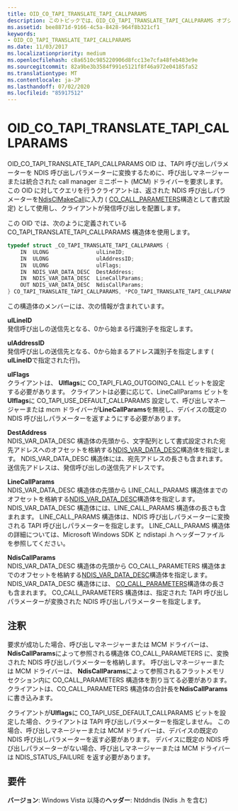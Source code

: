 ```yaml
---
title: OID_CO_TAPI_TRANSLATE_TAPI_CALLPARAMS
description: このトピックでは、OID_CO_TAPI_TRANSLATE_TAPI_CALLPARAMS オブジェクト識別子 (OID) について説明します。
ms.assetid: bee8871d-9166-4c5a-8428-964f8b321cf1
keywords:
- OID_CO_TAPI_TRANSLATE_TAPI_CALLPARAMS
ms.date: 11/03/2017
ms.localizationpriority: medium
ms.openlocfilehash: c8a6510c985220906d8fcc13e7cfa48feb483e9e
ms.sourcegitcommit: 82a9be3b3584f991e5121f8f46a972e04185fa52
ms.translationtype: MT
ms.contentlocale: ja-JP
ms.lasthandoff: 07/02/2020
ms.locfileid: "85917512"
---
```

# <a name="oid_co_tapi_translate_tapi_callparams"></a>OID_CO_TAPI_TRANSLATE_TAPI_CALLPARAMS

OID_CO_TAPI_TRANSLATE_TAPI_CALLPARAMS OID は、TAPI 呼び出しパラメーターを NDIS 呼び出しパラメーターに変換するために、呼び出しマネージャーまたは統合された call manager ミニポート (MCM) ドライバーを要求します。 この OID に対してクエリを行うクライアントは、返された NDIS 呼び出しパラメーターを[NdisClMakeCall](https://docs.microsoft.com/windows-hardware/drivers/ddi/ndis/nf-ndis-ndisclmakecall)に入力 ( [CO_CALL_PARAMETERS](https://docs.microsoft.com/previous-versions/windows/hardware/network/ff545384(v=vs.85))構造として書式設定) として使用し、クライアントが発信呼び出しを配置します。

この OID では、次のように定義されている CO_TAPI_TRANSLATE_TAPI_CALLPARAMS 構造体を使用します。

```c++
typedef struct _CO_TAPI_TRANSLATE_TAPI_CALLPARAMS {
    IN  ULONG               ulLineID;
    IN  ULONG               ulAddressID;
    IN  ULONG               ulFlags;
    IN  NDIS_VAR_DATA_DESC  DestAddress;
    IN  NDIS_VAR_DATA_DESC  LineCallParams;
    OUT NDIS_VAR_DATA_DESC  NdisCallParams;
} CO_TAPI_TRANSLATE_TAPI_CALLPARAMS, *PCO_TAPI_TRANSLATE_TAPI_CALLPARAMS;
```

この構造体のメンバーには、次の情報が含まれています。

**ulLineID**  
発信呼び出しの送信先となる、0から始まる行識別子を指定します。

**ulAddressID**  
発信呼び出しの送信先となる、0から始まるアドレス識別子を指定します ( **ulLineID**で指定された行)。

**ulFlags**  
クライアントは、 **Ulflags**に CO_TAPI_FLAG_OUTGOING_CALL ビットを設定する必要があります。 クライアントは必要に応じて、LineCallParams ビットを**Ulflags**に CO_TAPI_USE_DEFAULT_CALLPARAMS 設定して、呼び出しマネージャーまたは mcm ドライバーが**LineCallParams**を無視し、デバイスの既定の NDIS 呼び出しパラメーターを返すようにする必要があります。

**DestAddress**  
NDIS_VAR_DATA_DESC 構造体の先頭から、文字配列として書式設定された宛先アドレスへのオフセットを格納する[NDIS_VAR_DATA_DESC](https://docs.microsoft.com/previous-versions/windows/hardware/network/ff559020(v=vs.85))構造体を指定します。 NDIS_VAR_DATA_DESC 構造体には、宛先アドレスの長さも含まれます。 送信先アドレスは、発信呼び出しの送信先アドレスです。

**LineCallParams**  
NDIS_VAR_DATA_DESC 構造体の先頭から LINE_CALL_PARAMS 構造体までのオフセットを格納する[NDIS_VAR_DATA_DESC](https://docs.microsoft.com/previous-versions/windows/hardware/network/ff559020(v=vs.85))構造体を指定します。 NDIS_VAR_DATA_DESC 構造体には、LINE_CALL_PARAMS 構造体の長さも含まれます。 LINE_CALL_PARAMS 構造体は、NDIS 呼び出しパラメーターに変換される TAPI 呼び出しパラメーターを指定します。 LINE_CALL_PARAMS 構造体の詳細については、Microsoft Windows SDK と ndistapi .h ヘッダーファイルを参照してください。

**NdisCallParams**  
NDIS_VAR_DATA_DESC 構造体の先頭から CO_CALL_PARAMETERS 構造体までのオフセットを格納する[NDIS_VAR_DATA_DESC](https://docs.microsoft.com/previous-versions/windows/hardware/network/ff559020(v=vs.85))構造体を指定します。 NDIS_VAR_DATA_DESC 構造体には、 [CO_CALL_PARAMETERS](https://docs.microsoft.com/previous-versions/windows/hardware/network/ff545384(v=vs.85))構造体の長さも含まれます。 CO_CALL_PARAMETERS 構造体は、指定された TAPI 呼び出しパラメーターが変換された NDIS 呼び出しパラメーターを指定します。

## <a name="remarks"></a>注釈

要求が成功した場合、呼び出しマネージャーまたは MCM ドライバーは、 **NdisCallParams**によって参照される構造体 CO_CALL_PARAMETERS に、変換された NDIS 呼び出しパラメーターを格納します。 呼び出しマネージャーまたは MCM ドライバーは、 **NdisCallParams**によって参照されるフラットメモリセクション内に CO_CALL_PARAMETERS 構造体を割り当てる必要があります。 クライアントは、CO_CALL_PARAMETERS 構造体の合計長を**NdisCallParams**に書き込みます。

クライアントが**Ulflags**に CO_TAPI_USE_DEFAULT_CALLPARAMS ビットを設定した場合、クライアントは TAPI 呼び出しパラメーターを指定しません。 この場合、呼び出しマネージャーまたは MCM ドライバーは、デバイスの既定の NDIS 呼び出しパラメーターを返す必要があります。 デバイスに既定の NDIS 呼び出しパラメーターがない場合、呼び出しマネージャーまたは MCM ドライバーは NDIS_STATUS_FAILURE を返す必要があります。


## <a name="requirements"></a>要件

**バージョン**: Windows Vista 以降の**ヘッダー**: Ntddndis (Ndis .h を含む)

